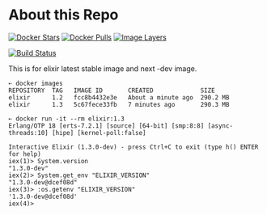# About this Repo

[![Docker Stars](https://img.shields.io/docker/stars/_/elixir.svg?style=flat-square)](https://hub.docker.com/_/elixir/)
[![Docker Pulls](https://img.shields.io/docker/pulls/_/elixir.svg?style=flat-square)](https://hub.docker.com/_/elixir/)
[![Image Layers](https://badge.imagelayers.io/elixir:latest.svg)](https://imagelayers.io/?images=elixir:latest 'Show Image Layers at imagelayers.io')

[![Build Status](https://travis-ci.org/c0b/docker-elixir.svg?branch=master)](https://travis-ci.org/c0b/docker-elixir)

This is for elixir latest stable image and next -dev image.

```console
➸ docker images
REPOSITORY  TAG   IMAGE ID       CREATED             SIZE
elixir      1.2   fcc8b4432e3e   About a minute ago  290.2 MB
elixir      1.3   5c67fece33fb   7 minutes ago       290.3 MB
```

```console
➸ docker run -it --rm elixir:1.3
Erlang/OTP 18 [erts-7.2.1] [source] [64-bit] [smp:8:8] [async-threads:10] [hipe] [kernel-poll:false]

Interactive Elixir (1.3.0-dev) - press Ctrl+C to exit (type h() ENTER for help)
iex(1)> System.version
"1.3.0-dev"
iex(2)> System.get_env "ELIXIR_VERSION"
"1.3.0-dev@dcef08d"
iex(3)> :os.getenv "ELIXIR_VERSION"
'1.3.0-dev@dcef08d'
iex(4)>
```
